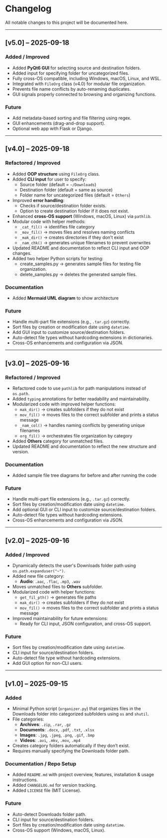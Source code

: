# Changelog

All notable changes to this project will be documented here.

---
## [v5.0] – 2025-09-18
### Added / Improved
- Added **PyQt6 GUI** for selecting source and destination folders.
- Added input for specifying folder for uncategorized files.
- Fully cross-OS compatible, including Windows, macOS, Linux, and WSL.
- Integrated with `FileOrg` class (v4.0) for modular file organization.
- Prevents file name conflicts by auto-renaming duplicates.
- GUI signals properly connected to browsing and organizing functions.

### Future
- Add metadata-based sorting and file filtering using regex.
- GUI enhancements (drag-and-drop support).
- Optional web app with Flask or Django.
---
## **[v4.0] – 2025-09-18**
### Refactored / Improved
- Added **OOP structure** using `FileOrg` class.
- Added **CLI input** for user to specify:
  - Source folder (default = `~/Downloads`)
  - Destination folder (default = same as source)
  - Folder name for uncategorized files (default = `Others`)
- Improved **error handling**:
  - Checks if source/destination folder exists.
  - Option to create destination folder if it does not exist.
- Enhanced **cross-OS support** (Windows, macOS, Linux) via `pathlib`.
- Modular code with helper methods:
  - `_cat_fil()` → identifies file category
  - `_mov_fil()` → moves files and resolves naming conflicts
  - `_mak_dir()` → creates directories if they don’t exist
  - `_nam_chk()` → generates unique filenames to prevent overwrites
- Updated README and documentation to reflect CLI input and OOP changes.
- Added two helper Python scripts for testing:
  - create_samples.py → generates sample files for testing file organization.
  - delete_samples.py → deletes the generated sample files.

### Documentation
- Added **Mermaid UML diagram** to show architecture

### Future
- Handle multi-part file extensions (e.g., `.tar.gz`) correctly.
- Sort files by creation or modification date using `datetime`.
- Add GUI input to customize source/destination folders.
- Auto-detect file types without hardcoding extensions in dictionaries.
- Cross-OS enhancements and configuration via JSON.

---

## **[v3.0] – 2025-09-16**
### Refactored / Improved
- Refactored code to use `pathlib` for path manipulations instead of `os.path`.
- Added `typing` annotations for better readability and maintainability.
- Modularized code with improved helper functions:
  - `mak_dir()` → creates subfolders if they do not exist  
  - `mov_fil()` → moves files to the correct subfolder and prints a status message  
  - `_nam_col()` → handles naming conflicts by generating unique filenames  
  - `org_fil()` → orchestrates file organization by category
- Added **Others** category for unmatched files.
- Updated README and documentation to reflect the new structure and version.

### Documentation
- Added sample file tree diagrams for before and after running the code

### Future
- Handle multi-part file extensions (e.g., `.tar.gz`) correctly.
- Sort files by creation/modification date using `datetime`.
- Add optional GUI or CLI input to customize source/destination folders.
- Auto-detect file types without hardcoding extensions.
- Cross-OS enhancements and configuration via JSON.

---

## **[v2.0] – 2025-09-16**
### Added / Improved
- Dynamically detects the user's Downloads folder path using `os.path.expanduser("~")`.
- Added new file category:
  - **Audio**: `.aac`, `.flac`, `.mp3`, `.wav`
- Moves unmatched files to **Others** subfolder.
- Modularized code with helper functions:
  - `get_fil_pth()` → generates file paths
  - `mak_dir()` → creates subfolders if they do not exist
  - `mov_fil()` → moves files to the correct subfolder and prints a status message
- Improved maintainability for future extensions:
  - Ready for CLI input, JSON configuration, and cross-OS support.

### Future
- Sort files by creation/modification date using `datetime`.
- CLI input for source/destination folders.
- Auto-detect file type without hardcoding extensions.
- Add GUI option for non-CLI users.

---

## **[v1.0] – 2025-09-15**
### Added
- Minimal Python script (`organizer.py`) that organizes files in the Downloads folder into categorized subfolders using `os` and `shutil`.
- File categories:
  - **Archives**: `.zip`, `.rar`, `.gz`
  - **Documents**: `.docx`, `.pdf`, `.txt`, `.xlsx`
  - **Images**: `.jpg`, `.jpeg`, `.png`, `.gif`, `.bmp`
  - **Videos**: `.avi`, `.mkv`, `.mov`, `.mp4`
- Creates category folders automatically if they don’t exist.
- Requires manually specifying the Downloads folder path.

### Documentation / Repo Setup
- Added `README.md` with project overview, features, installation & usage instructions.
- Added `CHANGELOG.md` for version tracking.
- Added `LICENSE` file (MIT License).

### Future
- Auto-detect Downloads folder path.
- CLI input for source/destination folders.
- Sort files by creation/modification date using `datetime`.
- Cross-OS support (Windows, macOS, Linux).

